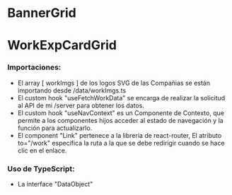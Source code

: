 # BannerGrid



# WorkExpCardGrid
### Importaciones:
- El array [ workImgs ] de los logos SVG de las Compañias se están importando desde /data/workImgs.ts
- El custom hook "useFetchWorkData" se encarga de realizar la solicitud al API de mi /server para obtener los datos.
- El custom hook "useNavContext" es un Componente de Contexto, que permite a los componentes hijos acceder al estado de navegación y la función para actualizarlo.
- El component "Link" pertenece a la libreria de react-router, El atributo to="/work" especifica la ruta a la que se debe redirigir cuando se hace clic en el enlace.

### Uso de TypeScript:
- La interface "DataObject" 



